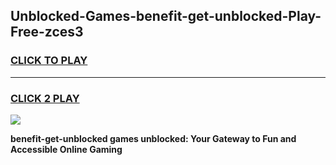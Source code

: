 
## Unblocked-Games-benefit-get-unblocked-Play-Free-zces3
<h3>
<a href="https://premium76.site?title=benefit-get-unblocked&ref=23A">CLICK TO PLAY</a></h3>
<hr>

<h3>
<a href="https://premium76.site?title=benefit-get-unblocked&ref=23A">CLICK 2 PLAY</a>
  
</h3>

<a href="https://premium76.site?title=benefit-get-unblocked&ref=23A"><img src="https://clearcache.store/games.png"></a>


**benefit-get-unblocked games unblocked: Your Gateway to Fun and Accessible Online Gaming**

